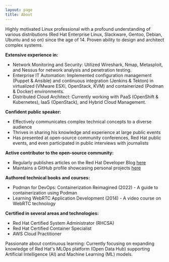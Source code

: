 ```yaml
---
layout: page
title: About
---
```


Highly motivated Linux professional with a profound understanding of various distributions (Red Hat Enterprise Linux, Slackware, Gentoo, Debian, Ubuntu and so on) since the age of 14. Proven ability to design and architect complex systems.

**Extensive experience in:**
- Network Monitoring and Security: Utilized Wireshark, Nmap, Metasploit, and Nessus for network analysis and penetration testing.
- Enterprise IT Automation: Implemented configuration management (Puppet & Ansible) and continuous integration (Jenkins & Tekton) in virtualized (VMware ESXi, OpenStack, KVM) and containerized (Podman & Docker) environments.
- Distributed Cloud Architect: Currently working with PaaS (OpenShift & Kubernetes), IaaS (OpenStack), and Hybrid Cloud Management.

**Confident public speaker:** 
- Effectively communicates complex technical concepts to a diverse audience
- Thrives in sharing his knowledge and experience at large public events
- Has presented at open-source community conferences, Red Hat public events, and even participated in public interviews with journalists

**Active contributor to the open-source community:**
- Regularly publishes articles on the Red Hat Developer Blog [here](https://developers.redhat.com/author/alessandro-arrichiello)
- Maintains a GitHub profile showcasing personal projects [here](https://github.com/alezzandro)

**Authored technical books and courses:**
- Podman for DevOps: Containerization Reimagined (2022) - A guide to containerization using Podman
- Learning WebRTC Application Development (2014) - A video course on WebRTC technology

**Certified in several areas and technologies:**
- Red Hat Certified System Administrator (RHCSA)
- Red Hat Certified Container Specialist
- AWS Cloud Practitioner

Passionate about continuous learning: Currently focusing on expanding knowledge of Red Hat's MLOps platform (Open Data Hub) supporting Artificial Intelligence (AI) and Machine Learning (ML) models.
